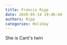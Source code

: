```yaml
---
title: Francis Ripp
date: 2020-05-14 19:46:44
authors: Ripp
categories: Holiday
---
```


 She is Cant's twin